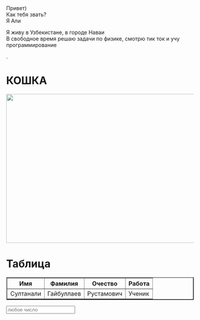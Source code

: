 <html>
	<head>
		<meta charset="UTF-8">
		<title>тест страница</title>
	</head>
	<body>
		Привет)<br>
		Как тебя звать?<br>
		Я Али<br>
		<p>Я живу в Узбекистане, в городе Наваи<br>
		В свободное время решаю задачи по физике, смотрю  тик ток и учу программирование</p>.
		<h1>КОШКА</h1>
		<img src="https://cdnn21.img.ria.ru/images/07e4/0c/0a/1588644193_0:321:3071:2048_1920x0_80_0_0_fee132516d8e1dc34b87ff087c071453.jpg" width="600px" height="400px">
	<h1><strong>Таблица</strong></h1>
	<table border="2.5">
		<tr>
			<th>Имя</th>
			<th>Фамилия</th>
			<th>Очество</th>
			<th>Работа</th>
		</tr>
		<tr>
			<td>Султанали</td>
			<td>Гайбуллаев</td>
			<td>Рустамович</td>
			<td>Ученик</td>
		</tr>
	</table>
	<p> </p>
	<input placeholder="любое число">
	</body>
</html>
